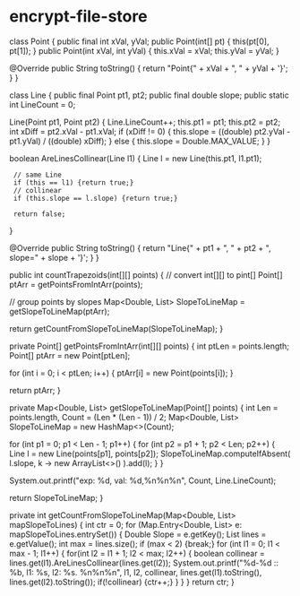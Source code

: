 # encrypt-file-store


class Point {
   public final int xVal, yVal;
   public Point(int[] pt) {
     this(pt[0], pt[1]);
   }
   public Point(int xVal, int yVal) {
     this.xVal = xVal;
     this.yVal = yVal;
   }

   @Override
   public String toString() {
     return "Point{" + xVal +
           ", " + yVal +
           '}';
   }
}

class Line {
   public final Point pt1, pt2;
   public final double slope;
   public static int LineCount = 0;

   Line(Point pt1, Point pt2) {
     Line.LineCount++;
     this.pt1 = pt1;
     this.pt2 = pt2;
     int xDiff = pt2.xVal - pt1.xVal;
     if (xDiff != 0) {
       this.slope = ((double) pt2.yVal - pt1.yVal) / ((double) xDiff);
     } else { this.slope = Double.MAX_VALUE; }
   }

   boolean AreLinesCollinear(Line l1) {
     Line l = new Line(this.pt1, l1.pt1);

     // same Line
     if (this == l1) {return true;}
     // collinear
     if (this.slope == l.slope) {return true;}

     return false;
   }

   @Override
   public String toString() {
     return "Line{" + pt1 +
           ", " + pt2 +
           ", slope=" + slope +
           '}';
   }
}

public int countTrapezoids(int[][] points) {
   // convert int[][] to pint[]
   Point[] ptArr = getPointsFromIntArr(points);

   // group points by slopes
   Map<Double, List<Line>> SlopeToLineMap = getSlopeToLineMap(ptArr);

   return getCountFromSlopeToLineMap(SlopeToLineMap);
}

private Point[] getPointsFromIntArr(int[][] points) {
   int ptLen = points.length;
   Point[] ptArr = new Point[ptLen];

   for (int i = 0; i < ptLen; i++) {
     ptArr[i] = new Point(points[i]);
   }

   return ptArr;
}

private Map<Double, List<Line>> getSlopeToLineMap(Point[] points) {
   int Len = points.length, Count = (Len * (Len - 1)) / 2;
   Map<Double, List<Line>> SlopeToLineMap = new HashMap<>(Count);

   for (int p1 = 0; p1 < Len - 1; p1++) {
     for (int p2 = p1 + 1; p2 < Len; p2++) {
       Line l = new Line(points[p1], points[p2]);
       SlopeToLineMap.computeIfAbsent(
             l.slope,
             k -> new ArrayList<>()
       ).add(l);
     }
   }

   System.out.printf("exp: %d, val: %d,%n%n%n", Count, Line.LineCount);

   return SlopeToLineMap;
}

private int getCountFromSlopeToLineMap(Map<Double, List<Line>> mapSlopeToLines) {
   int ctr = 0;
   for (Map.Entry<Double, List<Line>> e: mapSlopeToLines.entrySet()) {
     Double Slope = e.getKey();
     List<Line> lines = e.getValue();
     int max = lines.size();
     if (max < 2) {break;}
     for (int l1 = 0; l1 < max - 1; l1++) {
       for(int l2 = l1 + 1; l2 < max; l2++) {
         boolean collinear = lines.get(l1).AreLinesCollinear(lines.get(l2));
         System.out.printf("%d-%d :: %b, l1: %s, l2: %s. %n%n%n", l1, l2, collinear, lines.get(l1).toString(), lines.get(l2).toString());
         if(!collinear) {ctr++;}
       }
     }
   }
   return ctr;
}
